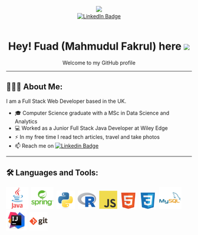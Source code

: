 
<!--
**MI-Fuad/MI-Fuad** is a ✨ _special_ ✨ repository because its `README.md` (this file) appears on your GitHub profile.

Here are some ideas to get you started:

- 🔭 I’m currently working on ...
- 🌱 I’m currently learning ...
- 👯 I’m looking to collaborate on ...
- 🤔 I’m looking for help with ...
- 💬 Ask me about ...
- 📫 How to reach me: ...
- 😄 Pronouns: ...
- ⚡ Fun fact: ...
-->

<div id ="header" align="center">
  <img src="https://media.giphy.com/media/qgQUggAC3Pfv687qPC/giphy.gif" width="200"></img>
</div>

<!-- Social Badges-->
<div id = "badges" align="center">
  <a href ="https://www.linkedin.com/in/mahmudul-fakrul/">
    <img src="https://img.shields.io/badge/LinkedIn-0077B5?style=for-the-badge&logo=linkedin&logoColor=white" alt="LinkedIn Badge"></img>
  </a>
</div>

<!--view counter-->
<div align ="center">
  <a>
  <img src="https://komarev.com/ghpvc/?username=MI-Fuad&style=flat-square&color=blue" alt=""/>
  </a>  
</div>

<!--Hey There-->
<div align ="center">
  <h1>
    Hey! Fuad (Mahmudul Fakrul) here
    <img src="https://media.giphy.com/media/hvRJCLFzcasrR4ia7z/giphy.gif" width="25px"/>
  </h1>
  <p> Welcome to my GitHub profile </p>

</div>

---

## 👨🏽‍💻 About Me:
I am a Full Stack Web Developer based in the UK.
- 🎓 Computer Science graduate with a MSc in Data Science and Analytics
- 💻 Worked as a Junior Full Stack Java Developer at Wiley Edge 
- ⚡ In my free time I read tech articles, travel and take photos 
- 📫 Reach me on [![Linkedin Badge](https://img.shields.io/badge/-LinkedIn-blue?style=flat&logo=Linkedin&logoColor=white)](https://www.linkedin.com/in/mahmudul-fakrul/)

---
## 🛠️ Languages and Tools:
<div>
  <img src= "icons/java.svg" title="Java" alt="Java" width="60" height="60"/>&nbsp;
  <img src= "icons/spring.svg" title="Spring" alt="Spring" width="60" height="60"/>&nbsp;
  <img src= "icons/python.svg" title="Python" alt="Python" width="50" height="50"/>&nbsp;
  <img src= "icons/r.svg" title="R" alt="R" width="50" height="50"/>&nbsp;
  <img src= "icons/JS.svg" title="JS" alt="JS" width="50" height="50"/>&nbsp;
  <img src= "icons/html5.svg" title="HTML" alt="HTML" width="45" height="45"/>&nbsp;
  <img src= "icons/css3.svg" title="CSS" alt="CSS" width="45" height="45"/>&nbsp;
  <img src= "icons/mysql.svg" title="MySQL" alt="MySQL" width="60" height="60"/>&nbsp;
  <img src= "icons/intellij2.png" title="IJ" alt="IJ" width="55" height="55"/>&nbsp;
  <img src= "icons/git.svg" title="GIT" alt="GIT" width="50" height="50"/>&nbsp;


</div>
